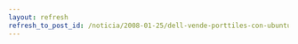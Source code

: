 ```yaml
---
layout: refresh
refresh_to_post_id: /noticia/2008-01-25/dell-vende-porttiles-con-ubuntu-linux-de-serie-pero
---
```

